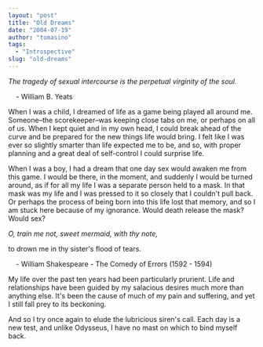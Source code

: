 ```yaml
---
layout: "post"
title: "Old Dreams"
date: "2004-07-19"
author: "tomasino"
tags:
  - "Introspective"
slug: "old-dreams"
---
```


<span style="font-style: italic;">The tragedy of sexual intercourse is
the perpetual virginity of the soul.</span>

    - William B. Yeats

When I was a child, I dreamed of life as a game being played all around
me. Someone–the scorekeeper–was keeping close tabs on me, or perhaps on
all of us. When I kept quiet and in my own head, I could break ahead of
the curve and be prepared for the new things life would bring. I felt
like I was ever so slightly smarter than life expected me to be, and so,
with proper planning and a great deal of self-control I could surprise
life.

When I was a boy, I had a dream that one day sex would awaken me from
this game. I would be there, in the moment, and suddenly I would be
turned around, as if for all my life I was a separate person held to a
mask. In that mask was my life and I was pressed to it so closely that I
couldn't pull back. Or perhaps the process of being born into this life
lost that memory, and so I am stuck here because of my ignorance. Would
death release the mask? Would sex?

<span style="font-style: italic;">O, train me not, sweet mermaid, with
thy note,

to drown me in thy sister's flood of tears.</span>

    - William Shakespeare - The Comedy of Errors (1592 - 1594)

My life over the past ten years had been particularly prurient. Life and
relationships have been guided by my salacious desires much more than
anything else. It's been the cause of much of my pain and suffering, and
yet I still fall prey to its beckoning.

And so I try once again to elude the lubricious siren's call. Each day
is a new test, and unlike Odysseus, I have no mast on which to bind
myself back.

